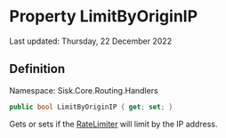 # Property LimitByOriginIP
Last updated: Thursday, 22 December 2022

## Definition
Namespace: Sisk.Core.Routing.Handlers

```csharp
public bool LimitByOriginIP { get; set; }
```

Gets or sets if the [RateLimiter](/spec/Sisk/Core/Routing/Handlers/RateLimiter) will limit by the IP address.

